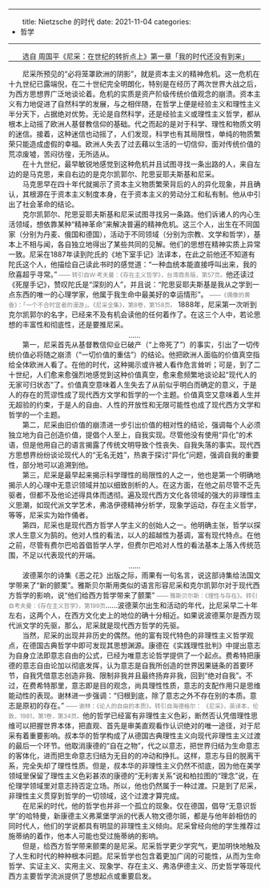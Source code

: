 
---
title: Nietzsche 的时代
date: 2021-11-04
categories:
  - 哲学
---

<style type="text/css">
p {
  text-indent: 2em;
  margin-bottom: -1em;
}
small {
  color: grey;
}
</style>


选自 周国平《尼采：在世纪的转折点上》第一章「我的时代还没有到来」

---

尼采所预见的“必将笼罩欧洲的阴影”，就是资本主义的精神危机。这一危机在十九世纪已露端倪，在二十世纪完全明朗化，特别是在经历了两次世界大战之后，为西方思想界广泛地谈论着。危机的实质是资产阶级传统价值观念的崩溃。资本主义有力地促进了自然科学的发展，与之相伴随，在哲学上便是经验主义和理性主义半分天下，占据绝对优势。无论是自然科学，还是经验主义或理性主义哲学，都从根本上动摇了欧洲人基督教信仰的基础。代之而起的是对于科学、理性和物质文明的迷信。接着，这种迷信也动摇了，人们发现，科学也有其局限性，单纯的物质繁荣只能造成虚假的幸福。欧洲人失去了过去藉以生活的一切信仰，面对传统价值的荒凉废墟，苦闷彷徨，无所适从。

在十九世纪，最早敏锐地感觉到这种危机并且试图寻找一条出路的人，来自左边的是马克思，来自右边的是克尔凯郭尔、陀思妥耶夫斯基和尼采。

马克思早在四十年代就揭示了资本主义物质繁荣背后的人的异化现象，并且确认，其根源在于资本主义制度本身，在于资本主义的劳动分工和私有制。他从中引出了社会革命的结论。

克尔凯郭尔、陀思妥耶夫斯基和尼采试图寻找另一条路。他们诉诸人的内心生活领域，想依靠某种“精神革命”来解决普遍的精神危机。这三个人，出生在不同国家（分别为丹麦、俄国和德国），活动于不同领域（分别为宗教、文学和哲学），基本上不相与闻，各自独立地得出了某些共同的见解。他们的思想在精神实质上异常一致。尼采在1887年读到陀氏的《地下室手记》法译本，在此之前他还不知道有陀氏这个人，他描绘自己读此书时的感觉道：“一种血统本能直接呼叫出来，我的欣喜超乎寻常。”<small> —— 转引自W·考夫曼：《存在主义哲学》，台湾商务版，第57页。</small>他还读过《死屋手记》，赞叹陀氏是“深刻的人”，并且说：“陀思妥耶夫斯基是我从之学到一点东西的唯一的心理学家，他属于我生命中最美好的幸运情形”。<small> ——《偶像的黄昏》：「一个不合时宜者的漫游」。《尼采全集》，第8卷，第158页。</small> 1888年，尼采第一次听到克尔凯郭尔的名字，已经来不及有机会读他的任何着作了。在这三个人中，若论思想的丰富性和彻底性，还是要推尼采。  

<br><center>……</center>

第一，尼采首先从基督教信仰业已破产（“上帝死了”）的事实，引出了一切传统价值必将随之崩溃（“一切价值的重估”）的结论。他把欧洲人面临的价值真空指给全体欧洲人看了。在他的时代，这种揭示或许被人看作危言耸听；可是，到了二十世纪，人们愈来愈强烈地感觉到这种价值真空，愈来愈频繁地谈论起“现代人的无家可归状态”了。价值真空意味着人生失去了从前似乎明白而确定的意义，于是人的存在的荒谬性成了现代西方文学和哲学的一个主题。价值真空又意味着人生并无超验的约束，于是人的自由、人性的开放性和无限可能性也成了现代西方文学和哲学的一个主题。 
  
第二，尼采由旧价值的崩溃进一步引出价值的相对性的结论，强调每个人必须独立地为自己创造价值，提倡个人至上，自我实现。尽管他没有使用“异化”的术语，但是他用自己的语言揭露了传统文明导致个性丧失、自我失落的事实。现代西方思想界纷纷谈论现代人的“无名无姓”，热衷于探讨“异化”问题，强调自我的重要性，部分地可以追溯到他。 
  
第三，尼采是最早起来揭示科学理性的局限性的人之一，他也是第一个明确地揭示人的心理中无意识领域并加以细致剖析的人。在这方面，在他之前尽管不乏先驱者，但都不及他论述得具体而透彻。遍及现代西方文化各领域的强大的非理性主义思潮，如现代派文学艺术，弗洛伊德精神分析学，现象学运动，存在主义哲学，等等，尼采实为始作俑者。 
  
第四，尼采也是现代西方哲学人学主义的创始人之一。他明确主张，哲学以探求人生意义为鹄的。他对人性的看法，以人的超越性为基调，富有现代特点。在他之前，尽管有费尔巴哈首倡哲学人学，但费尔巴哈对人性的看法基本上落入传统范围，不足以代表现代的开端。 

<br><center>……</center>

波德莱尔的诗集《恶之花》出版之际，雨果有一句名言，说这部诗集给法国文学带来了“新的颤栗”。雅斯贝尔斯用类似的语言形容尼采和克尔凯郭尔对于现代西方哲学的影响，说“他们给西方哲学带来了颤栗” <small> —— 雅斯贝尔斯：《理性与存在》。转引自考夫曼：《存在主义哲学》，第199页</small>……波德莱尔出生和活动的年代，比尼采早二十年左右，这两个人，在西方文化史上的地位的确十分相近。如果说波德莱尔是西方现代派文学的先驱，那么，尼采就是现代西方哲学的先驱。

当然，尼采的出现并非历史的偶然。他的富有现代特色的非理性主义哲学观点，在德国古典哲学中即可发现其思想渊源。康德在《实践理性批判》中提出意志为自身立法即意志自由的公式，已经为唯意志论哲学提供了一个起点。费希特把康德的意志自由论加以彻底发挥，认为意志是自我所创造的世界因果链条的首要环节，自我凭借意志创造非我、限制非我并且最终扬弃非我，回到“绝对自我”。不过，在费希特那里，意志即是目的观念，尚具理性性质，意志的支配作用只是思维能动性的表现。谢林进一步强调：“归根到底，除了意志之外不存在别的本质。意志是原初的存在。”<small> —— 谢林：《论人的自由的本质》。转引自海德格尔： 《尼采》，英译本，伦敦，1981，第1卷，第34页。</small>他的哲学已经富有非理性主义色彩，断然否认凭借理性思维可以把握世界本体，把直观、首先是审美直观看作认识绝对的唯一途径，对于尼采有着重要影响。叔本华的哲学构成了从德国古典理性主义向现代非理性主义过渡的最后一个环节。他取消康德的“自在之物”，代之以意志，把世界归结为生命意志的客体化，进而把生命意志归结为无目的的冲动和挣扎。这样，意志与目的脱离干系，完全失却了理性性质。但是，叔本华的非理性主义仍然不彻底，因为他在美学领域里保留了理性主义色彩甚浓的康德的“无利害关系”说和柏拉图的“理念”说，在伦理学领域里对意志持否定立场。所以，他也仍然属于一种过渡。只是到了尼采，非理性主义贯穿到哲学的一切领域，这个过渡才算完成。 
  
在尼采的时代，他的哲学也并非一个孤立的现象。仅在德国，倡导“无意识哲学”的哈特曼，新康德主义弗莱堡学派的代表人物文德尔斑，都是与他年龄相仿的同时代人，他们的学说都具有明显的非理性主义倾向。尼采曾经向他的学生推荐过施蒂纳的着作，他本人可能也受过施蒂纳的影响。 
  
但是，给西方哲学带来颤栗的是尼采。尼采哲学更少学究气，更加明快地触及了人生和时代的种种根本问题。尼采哲学也包含着更加广阔的可能性，从而为生命哲学、实证主义、实用主义、现象学、存在主义、弗洛伊德主义、历史哲学等现代西方主要哲学流派提供了思想起点或重要启发。 

